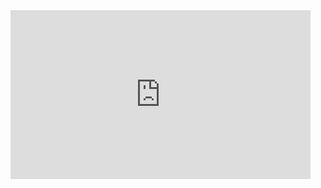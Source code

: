 <div style="width:480px"><iframe allow="fullscreen" frameBorder="0" height="270" src="https://giphy.com/embed/qvEYpfcWXunasunNvX/video" width="480"></iframe></div>
